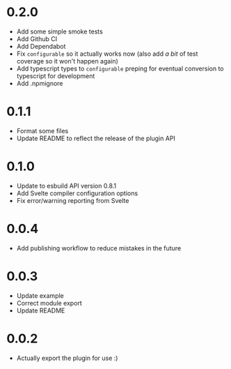 # 0.2.0

- Add some simple smoke tests
- Add Github CI
- Add Dependabot
- Fix `configurable` so it actually works now (also add *a bit* of test coverage so it won't happen again)
- Add typescript types to `configurable` preping for eventual conversion to typescript for development
- Add .npmignore

# 0.1.1

- Format some files
- Update README to reflect the release of the plugin API

# 0.1.0

- Update to esbuild API version 0.8.1
- Add Svelte compiler configuration options
- Fix error/warning reporting from Svelte
 
# 0.0.4

- Add publishing workflow to reduce mistakes in the future

# 0.0.3

- Update example
- Correct module export
- Update README

# 0.0.2

- Actually export the plugin for use :)
